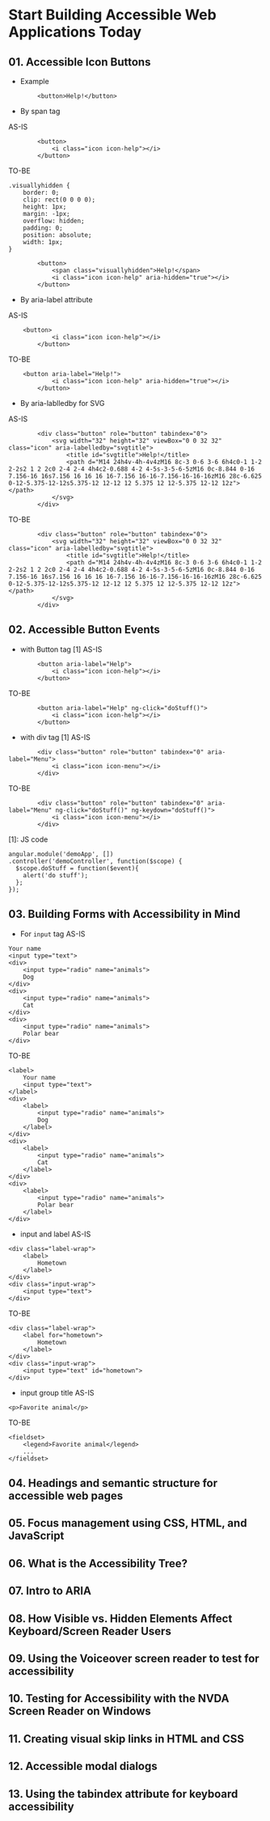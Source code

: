 # Start Building Accessible Web Applications Today

## 01. Accessible Icon Buttons

- Example
```
		<button>Help!</button>
```

- By span tag  

AS-IS
```
		<button>
			<i class="icon icon-help"></i>
		</button>
```
TO-BE
```
.visuallyhidden { 
	border: 0;
	clip: rect(0 0 0 0);
	height: 1px;
	margin: -1px;
	overflow: hidden;
	padding: 0;
	position: absolute;
	width: 1px;
}

		<button>
			<span class="visuallyhidden">Help!</span>
			<i class="icon icon-help" aria-hidden="true"></i>
		</button>
```

- By aria-label attribute  

AS-IS
```
    <button>
			<i class="icon icon-help"></i>
		</button>
```
TO-BE
```
    <button aria-label="Help!">
			<i class="icon icon-help" aria-hidden="true"></i>
		</button>
```

- By aria-lablledby for SVG  

AS-IS
```
		<div class="button" role="button" tabindex="0">
			<svg width="32" height="32" viewBox="0 0 32 32" class="icon" aria-labelledby="svgtitle">
				<title id="svgtitle">Help!</title>
				<path d="M14 24h4v-4h-4v4zM16 8c-3 0-6 3-6 6h4c0-1 1-2 2-2s2 1 2 2c0 2-4 2-4 4h4c2-0.688 4-2 4-5s-3-5-6-5zM16 0c-8.844 0-16 7.156-16 16s7.156 16 16 16 16-7.156 16-16-7.156-16-16-16zM16 28c-6.625 0-12-5.375-12-12s5.375-12 12-12 12 5.375 12 12-5.375 12-12 12z"></path>
			</svg>
		</div>
```
TO-BE
```
		<div class="button" role="button" tabindex="0">
			<svg width="32" height="32" viewBox="0 0 32 32" class="icon" aria-labelledby="svgtitle">
				<title id="svgtitle">Help!</title>
				<path d="M14 24h4v-4h-4v4zM16 8c-3 0-6 3-6 6h4c0-1 1-2 2-2s2 1 2 2c0 2-4 2-4 4h4c2-0.688 4-2 4-5s-3-5-6-5zM16 0c-8.844 0-16 7.156-16 16s7.156 16 16 16 16-7.156 16-16-7.156-16-16-16zM16 28c-6.625 0-12-5.375-12-12s5.375-12 12-12 12 5.375 12 12-5.375 12-12 12z"></path>
			</svg>
		</div>
```

## 02. Accessible Button Events

- with Button tag [1]
AS-IS
```
		<button aria-label="Help">
			<i class="icon icon-help"></i>
		</button>
```
TO-BE
```
		<button aria-label="Help" ng-click="doStuff()">
			<i class="icon icon-help"></i>
		</button>
```

- with div tag [1]
AS-IS
```
		<div class="button" role="button" tabindex="0" aria-label="Menu">
			<i class="icon icon-menu"></i>
		</div>
```	
TO-BE
```
		<div class="button" role="button" tabindex="0" aria-label="Menu" ng-click="doStuff()" ng-keydown="doStuff()">
			<i class="icon icon-menu"></i>
		</div>
```	

[1]: JS code
```
angular.module('demoApp', [])
.controller('demoController', function($scope) {
  $scope.doStuff = function($event){
  	alert('do stuff');
  };
});
```

## 03. Building Forms with Accessibility in Mind

- For `input` tag
AS-IS
```
Your name
<input type="text">
<div>
	<input type="radio" name="animals">
	Dog
</div>
<div>
	<input type="radio" name="animals">
	Cat
</div>
<div>
	<input type="radio" name="animals">
	Polar bear
</div>
```

TO-BE
```
<label>
	Your name
	<input type="text">
</label>
<div>
	<label>
		<input type="radio" name="animals">
		Dog
	</label>
</div>
<div>
	<label>
		<input type="radio" name="animals">
		Cat
	</label>
</div>
<div>
	<label>
		<input type="radio" name="animals">
		Polar bear
	</label>
</div>
```

- input and label
AS-IS
```
<div class="label-wrap">
	<label>
		Hometown
	</label>
</div>
<div class="input-wrap">
	<input type="text">
</div>

```
TO-BE
```
<div class="label-wrap">
	<label for="hometown">
		Hometown
	</label>
</div>
<div class="input-wrap">
	<input type="text" id="hometown">
</div>
```

- input group title
AS-IS
```
<p>Favorite animal</p>
```

TO-BE
```
<fieldset>
	<legend>Favorite animal</legend>
	...
</fieldset>
```

## 04. Headings and semantic structure for accessible web pages
## 05. Focus management using CSS, HTML, and JavaScript
## 06. What is the Accessibility Tree?
## 07. Intro to ARIA
## 08. How Visible vs. Hidden Elements Affect Keyboard/Screen Reader Users
## 09. Using the Voiceover screen reader to test for accessibility
## 10. Testing for Accessibility with the NVDA Screen Reader on Windows
## 11. Creating visual skip links in HTML and CSS
## 12. Accessible modal dialogs
## 13. Using the tabindex attribute for keyboard accessibility
